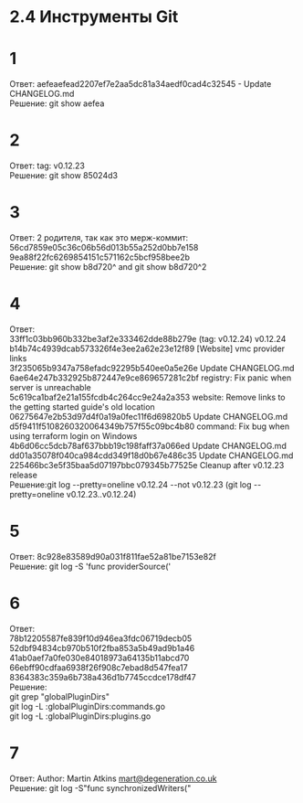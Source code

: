 # 2.4 Инструменты Git
# 1
Ответ: aefeaefead2207ef7e2aa5dc81a34aedf0cad4c32545 - Update CHANGELOG.md\
Решение: git show aefea
# 2
Ответ: tag: v0.12.23\
Решение: git show 85024d3
# 3
Ответ: 2 родителя, так как это мерж-коммит:\
  56cd7859e05c36c06b56d013b55a252d0bb7e158\
  9ea88f22fc6269854151c571162c5bcf958bee2b\
Решение: git show b8d720^ and git show b8d720^2
# 4
Ответ:\
33ff1c03bb960b332be3af2e333462dde88b279e (tag: v0.12.24) v0.12.24\
b14b74c4939dcab573326f4e3ee2a62e23e12f89 [Website] vmc provider links\
3f235065b9347a758efadc92295b540ee0a5e26e Update CHANGELOG.md\
6ae64e247b332925b872447e9ce869657281c2bf registry: Fix panic when server is unreachable\
5c619ca1baf2e21a155fcdb4c264cc9e24a2a353 website: Remove links to the getting started guide's old location\
06275647e2b53d97d4f0a19a0fec11f6d69820b5 Update CHANGELOG.md\
d5f9411f5108260320064349b757f55c09bc4b80 command: Fix bug when using terraform login on Windows\
4b6d06cc5dcb78af637bbb19c198faff37a066ed Update CHANGELOG.md\
dd01a35078f040ca984cdd349f18d0b67e486c35 Update CHANGELOG.md\
225466bc3e5f35baa5d07197bbc079345b77525e Cleanup after v0.12.23 release\
Решение:git log --pretty=oneline v0.12.24 --not v0.12.23   (git log --pretty=oneline v0.12.23..v0.12.24)
# 5
Ответ: 8c928e83589d90a031f811fae52a81be7153e82f\
Решение:  git log -S 'func providerSource('
# 6
Ответ:\
78b12205587fe839f10d946ea3fdc06719decb05\
52dbf94834cb970b510f2fba853a5b49ad9b1a46\
41ab0aef7a0fe030e84018973a64135b11abcd70\
66ebff90cdfaa6938f26f908c7ebad8d547fea17\
8364383c359a6b738a436d1b7745ccdce178df47\
Решение:\
git grep "globalPluginDirs"\
git log -L :globalPluginDirs:commands.go\
git log -L :globalPluginDirs:plugins.go
# 7
Ответ: Author: Martin Atkins <mart@degeneration.co.uk>\
Решение: git log -S"func synchronizedWriters("
